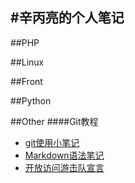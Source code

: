 #辛丙亮的个人笔记
------
##PHP


##Linux


##Front 


##Python



##Other
####Git教程
* [git使用小笔记](https://github.com/xinbingliang/biji/blob/master/other/git%E4%BD%BF%E7%94%A8%E5%B0%8F%E7%AC%94%E8%AE%B0.md)
* [Markdown语法笔记](https://github.com/xinbingliang/biji/blob/master/other/markdown%E8%AF%AD%E6%B3%95.md)
* [开放访问游击队宣言](https://github.com/xinbingliang/biji/blob/master/other/%E4%BA%9A%E4%BC%A6%E5%AE%A3%E8%A8%80.md)

